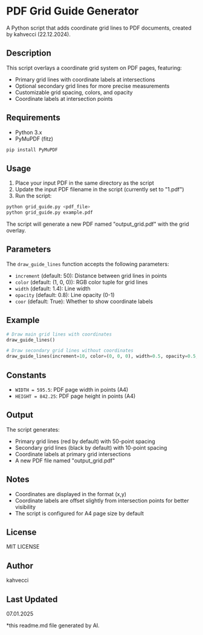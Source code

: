 # PDF Grid Guide Generator

A Python script that adds coordinate grid lines to PDF documents, created by kahvecci (22.12.2024).

## Description

This script overlays a coordinate grid system on PDF pages, featuring:
- Primary grid lines with coordinate labels at intersections
- Optional secondary grid lines for more precise measurements
- Customizable grid spacing, colors, and opacity
- Coordinate labels at intersection points

## Requirements

- Python 3.x
- PyMuPDF (fitz)

```bash
pip install PyMuPDF
```

## Usage

1. Place your input PDF in the same directory as the script
2. Update the input PDF filename in the script (currently set to "1.pdf")
3. Run the script:
```bash
python grid_guide.py <pdf_file>
python grid_guide.py example.pdf
```

The script will generate a new PDF named "output_grid.pdf" with the grid overlay.

## Parameters

The `draw_guide_lines` function accepts the following parameters:

- `increment` (default: 50): Distance between grid lines in points
- `color` (default: (1, 0, 0)): RGB color tuple for grid lines
- `width` (default: 1.4): Line width
- `opacity` (default: 0.8): Line opacity (0-1)
- `coor` (default: True): Whether to show coordinate labels

## Example

```python
# Draw main grid lines with coordinates
draw_guide_lines()

# Draw secondary grid lines without coordinates
draw_guide_lines(increment=10, color=(0, 0, 0), width=0.5, opacity=0.5, coor=False)
```

## Constants

- `WIDTH = 595.5`: PDF page width in points (A4)
- `HEIGHT = 842.25`: PDF page height in points (A4)

## Output

The script generates:
- Primary grid lines (red by default) with 50-point spacing
- Secondary grid lines (black by default) with 10-point spacing
- Coordinate labels at primary grid intersections
- A new PDF file named "output_grid.pdf"

## Notes

- Coordinates are displayed in the format (x,y)
- Coordinate labels are offset slightly from intersection points for better visibility
- The script is configured for A4 page size by default

## License

MIT LICENSE

## Author

kahvecci

## Last Updated

07.01.2025

*this readme.md file generated by AI. 